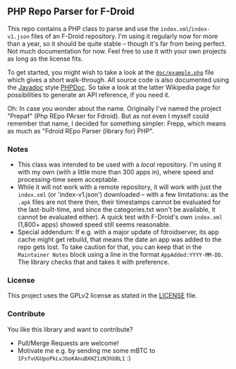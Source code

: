 ## PHP Repo Parser for F-Droid
This repo contains a PHP class to parse and use the `index.xml`/`index-v1.json`
files of an F-Droid repository. I'm using it regularly now for more than a year,
so it should be quite stable – though it's far from being perfect. Not much
documentation for now. Feel free to use it with your own projects as long as
the license fits.

To get started, you might wish to take a look at the
[`doc/example.php`](doc/example.php) file which gives a short walk-through.
All source code is also documented using the
[Javadoc](https://en.wikipedia.org/wiki/Javadoc) style
[PHPDoc](https://en.wikipedia.org/wiki/PHPDoc). So take a look at the latter
Wikipedia page for possibilities to generate an API reference, if you need it.

Oh: In case you wonder about the name. Originally I've named the project
"Prepaf" (Php REpo PArser for Fdroid). But as not even I myself could remember
that name, I decided for something simpler: Frepp, which means as much as
"Fdroid REpo Parser (library for) PHP".

### Notes
* This class was intended to be used with a *local* repository. I'm using it
  with my own (with a little more than 300 apps in), where speed and
  processing-time seem acceptable.
* While it will not work with a remote repository, it will work with just the
  `index.xml` (or 'index-v1.json') downloaded – with a few limitations: as the
  `.apk` files are not there then, their timestamps cannot be evaluated for the
  last-built-time, and since the categories.txt won't be available, it cannot
  be evaluated either). A quick test with F-Droid's own `index.xml` (1,800+ apps)
  showed speed still seems reasonable.
* Special addendum: If e.g. with a major update of fdroidserver, its app cache
  might get rebuild, that means the date an app was added to the repo gets lost.
  To take caution for that, you can keep that in the `Maintainer Notes` block
  using a line in the format `AppAdded:YYYY-MM-DD`. The library checks that and
  takes it with preference.

### License
This project uses the GPLv2 license as stated in the [LICENSE](LICENSE) file.


### Contribute
You like this library and want to contribute?

* Pull/Merge Requests are welcome!
* Motivate me e.g. by sending me some mBTC to `1FsfvUGUpoPkLvJboKAnuBXHZ1zN3hbBL1` :)
